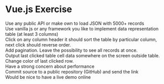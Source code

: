# Vue.js Exercise
Use any public API or make own to load JSON with 5000+ records  
Use vanilla js or any framework you like to implement data representation table (at least 3 columns)  
Click on any column header it should sort the table by particular column, next click should reverse order.  
Add pagination. Leave the possibility to see all records at once.  
Output last clicked table cell data somewhere on the screen outside table. Change color of last clicked row.  
Have a strong concern about performance  
Commit source to a public repository (GitHub) and send the link  
Would be nice to have a live demo online  